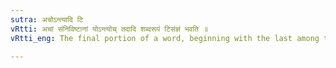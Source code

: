 ```yaml
---
sutra: अचोऽन्त्यादि टि
vRtti: अचां संनिविष्टानां योऽन्त्योच् तदादि शब्दरूपं टिसंज्ञं भवति ॥
vRtti_eng: The final portion of a word, beginning with the last among the vowels in the word, is called टि.

---
```

